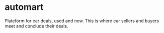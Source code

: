 # automart
Plateform for car deals, used and new.
This is where car sellers and buyers meet and conclude their deals.
